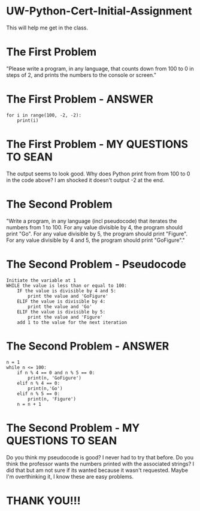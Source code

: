 # UW-Python-Cert-Initial-Assignment
This will help me get in the class.

# The First Problem
"Please write a program, in any language, that counts down from 100 to 0 in steps of 2,
and prints the numbers to the console or screen."

# The First Problem - ANSWER
```
for i in range(100, -2, -2):
    print(i)
```

# The First Problem - MY QUESTIONS TO SEAN
The output seems to look good. Why does Python print from from 100 to 0 in the code above?
I am shocked it doesn't output -2 at the end.

# The Second Problem 
"Write a program, in any language (incl pseudocode) that iterates the numbers from 1 to 100.
For any value divisible by 4, the program should print "Go".
For any value divisible by 5, the program should print "Figure".
For any value divisible by 4 and 5, the program should print "GoFigure"."

# The Second Problem - Pseudocode
```
Initiate the variable at 1
WHILE the value is less than or equal to 100:
    IF the value is divisible by 4 and 5:
        print the value and 'GoFigure'
    ELIF the value is divisible by 4:
        print the value and 'Go'
    ELIF the value is divisible by 5:
        print the value and 'Figure'
    add 1 to the value for the next iteration
```

# The Second Problem - ANSWER
```
n = 1
while n <= 100:
    if n % 4 == 0 and n % 5 == 0:
        print(n, 'GoFigure')
    elif n % 4 == 0:
        print(n,'Go')
    elif n % 5 == 0:
        print(n, 'Figure')
    n = n + 1
```

# The Second Problem - MY QUESTIONS TO SEAN
Do you think my pseudocode is good? I never had to try that before.
Do you think the professor wants the numbers printed with the associated strings?
I did that but am not sure if its wanted because it wasn't requested. Maybe I'm overthinking it, I know these are easy problems. 

# THANK YOU!!!



